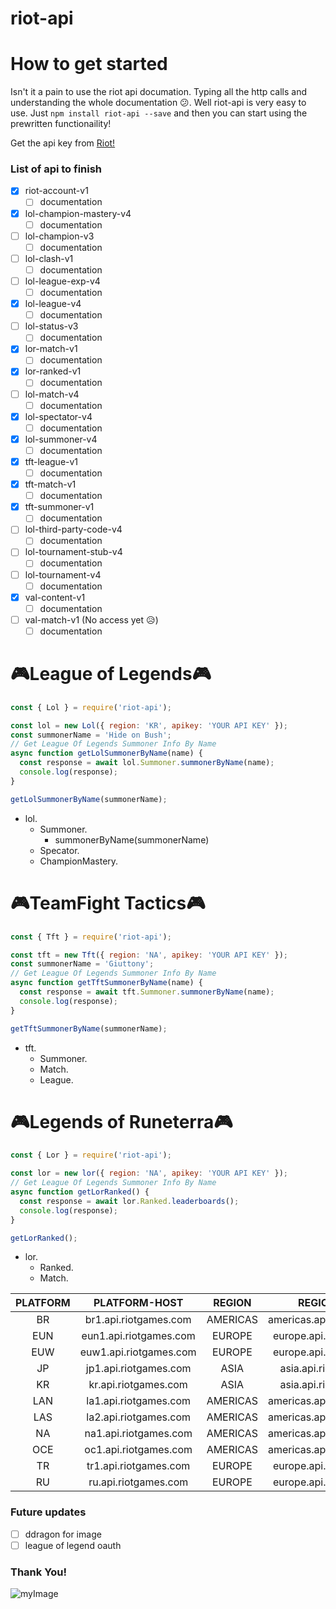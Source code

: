 # riot-api

# How to get started

Isn't it a pain to use the riot api documation. Typing all the http calls and understanding the whole documentation :confused:.
Well riot-api is very easy to use. Just `npm install riot-api --save` and then you can start using the prewritten functionaility!

Get the api key from [Riot!](https://developer.riotgames.com/)

### List of api to finish

- [x] riot-account-v1
  - [ ] documentation
- [x] lol-champion-mastery-v4
  - [ ] documentation
- [ ] lol-champion-v3
  - [ ] documentation
- [ ] lol-clash-v1
  - [ ] documentation
- [ ] lol-league-exp-v4
  - [ ] documentation
- [x] lol-league-v4
  - [ ] documentation
- [ ] lol-status-v3
  - [ ] documentation
- [x] lor-match-v1
  - [ ] documentation
- [x] lor-ranked-v1
  - [ ] documentation
- [ ] lol-match-v4
  - [ ] documentation
- [x] lol-spectator-v4
  - [ ] documentation
- [x] lol-summoner-v4
  - [ ] documentation
- [x] tft-league-v1
  - [ ] documentation
- [x] tft-match-v1
  - [ ] documentation
- [x] tft-summoner-v1
  - [ ] documentation
- [ ] lol-third-party-code-v4
  - [ ] documentation
- [ ] lol-tournament-stub-v4
  - [ ] documentation
- [ ] lol-tournament-v4
  - [ ] documentation
- [x] val-content-v1
  - [ ] documentation
- [ ] val-match-v1 (No access yet :disappointed_relieved:)
  - [ ] documentation

# **🎮League of Legends🎮**

```javascript
const { Lol } = require('riot-api');

const lol = new Lol({ region: 'KR', apikey: 'YOUR API KEY' });
const summonerName = 'Hide on Bush';
// Get League Of Legends Summoner Info By Name
async function getLolSummonerByName(name) {
  const response = await lol.Summoner.summonerByName(name);
  console.log(response);
}

getLolSummonerByName(summonerName);
```

- lol.
  - Summoner.
    - summonerByName(summonerName)
  - Specator.
  - ChampionMastery.

# **🎮TeamFight Tactics🎮**

```javascript
const { Tft } = require('riot-api');

const tft = new Tft({ region: 'NA', apikey: 'YOUR API KEY' });
const summonerName = 'Giuttony';
// Get League Of Legends Summoner Info By Name
async function getTftSummonerByName(name) {
  const response = await tft.Summoner.summonerByName(name);
  console.log(response);
}

getTftSummonerByName(summonerName);
```

- tft.
  - Summoner.
  - Match.
  - League.

# **🎮Legends of Runeterra🎮**

```javascript
const { Lor } = require('riot-api');

const lor = new lor({ region: 'NA', apikey: 'YOUR API KEY' });
// Get League Of Legends Summoner Info By Name
async function getLorRanked() {
  const response = await lor.Ranked.leaderboards();
  console.log(response);
}

getLorRanked();
```

- lor.
  - Ranked.
  - Match.

| PLATFORM |     PLATFORM-HOST      |  REGION  |        REGION-HOST         |
| :------: | :--------------------: | :------: | :------------------------: |
|    BR    | br1.api.riotgames.com  | AMERICAS | americas.api.riotgames.com |
|   EUN    | eun1.api.riotgames.com |  EUROPE  |  europe.api.riotgames.com  |
|   EUW    | euw1.api.riotgames.com |  EUROPE  |  europe.api.riotgames.com  |
|    JP    | jp1.api.riotgames.com  |   ASIA   |   asia.api.riotgames.com   |
|    KR    |  kr.api.riotgames.com  |   ASIA   |   asia.api.riotgames.com   |
|   LAN    | la1.api.riotgames.com  | AMERICAS | americas.api.riotgames.com |
|   LAS    | la2.api.riotgames.com  | AMERICAS | americas.api.riotgames.com |
|    NA    | na1.api.riotgames.com  | AMERICAS | americas.api.riotgames.com |
|   OCE    | oc1.api.riotgames.com  | AMERICAS | americas.api.riotgames.com |
|    TR    | tr1.api.riotgames.com  |  EUROPE  |  europe.api.riotgames.com  |
|    RU    |  ru.api.riotgames.com  |  EUROPE  |  europe.api.riotgames.com  |

### Future updates

- [ ] ddragon for image
- [ ] league of legend oauth

### Thank You!

![myImage](https://media.giphy.com/media/XRB1uf2F9bGOA/giphy.gif)
